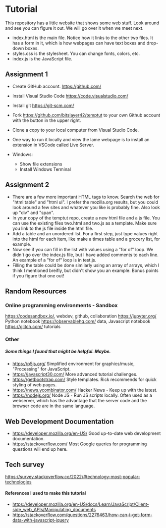 # Tutorial
This repository has a little website that shows some web stuff. Look around and see you can figure it out. We will go over it when we meet next.
- index.html is the main file. Notice how it links to the other two files. It has a form in it, which is how webpages can have text boxes and drop-down boxes.
- styles.css is the stylesheet. You can change fonts, colors, etc.
- index.js is the JavaScript file. 

## Assignment 1
- Create GitHub account. https://github.com/
- Install Visual Studio Code https://code.visualstudio.com/
- Install git https://git-scm.com/
- Fork https://github.com/bitslayer42/temptut to your own Github account with the button in the upper right.
- Clone a copy to your local computer from Visual Studio Code.
- One way to run it locally and view the lame webpage is to install an extension in VSCode called Live Server.

- Windows:
    * Show file extensions
    * Install Windows Terminal

## Assignment 2
- There are a few more important HTML tags to know. Search the web for "html table" and "html ul". I prefer the mozilla.org results, but you could look around a few sites and whatever you like is probably fine. Also look up "div" and "span".
- In your copy of the temptut repo, create a new html file and a js file. You can use the existing files two.html and two.js as a template. Make sure you link to the js file inside the html file. 
- Add a table and an unordered list. For a first step, just type values right into the html for each item, like make a times table and a grocery list, for example.
- Now see if you can fill in the list with values using a "for of" loop. We didn't go over the index.js file, but I have added comments to each line. An example of a "for of" loop is in test.js.
- Filling the table could be done similarly using an array of arrays, which I think I mentioned breifly, but didn't show you an example. Bonus points if you figure that one out!

## Random Resources
### Online programming environments - Sandbox
https://codesandbox.io/, webdev, github, collaboration
https://jupyter.org/ Python notebook
https://observablehq.com/ data, Javascript notebook
https://glitch.com/ tutorials

### Other
##### Some things I found that might be helpful. Maybe.
- https://p5js.org/ Simplified environment for graphics/music, "Processing" for JavaScript.
- https://javascript30.com/ More advanced tutorial challenges.
- https://getbootstrap.com/ Style templates. Rick recommends for quick styling of web pages.
- https://news.ycombinator.com/ Hacker News - Keep up with the latest.
- https://nodejs.org/ Node JS - Run JS scripts locally. Often used as a webserver, which has the advantage that the server code and the browser code are in the same language.

## Web Development Documentation
- https://developer.mozilla.org/en-US/ Good up-to-date web development documentation.
- https://stackoverflow.com/ Most Google queries for programming questions will end up here.

## Tech survey
https://survey.stackoverflow.co/2022/#technology-most-popular-technologies

#### References I used to make this tutorial
- https://developer.mozilla.org/en-US/docs/Learn/JavaScript/Client-side_web_APIs/Manipulating_documents
- https://stackoverflow.com/questions/2276463/how-can-i-get-form-data-with-javascript-jquery